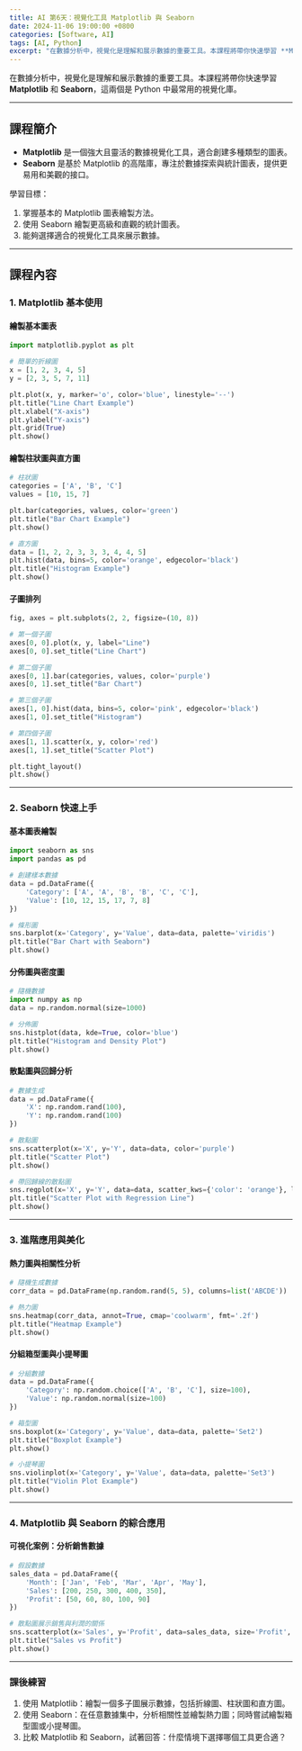 ```yaml
---
title: AI 第6天：視覺化工具 Matplotlib 與 Seaborn  
date: 2024-11-06 19:00:00 +0800
categories: [Software, AI]
tags: [AI, Python] 
excerpt: "在數據分析中，視覺化是理解和展示數據的重要工具。本課程將帶你快速學習 **Matplotlib** 和 **Seaborn**，這兩個是 Python 中最常用的視覺化庫。"
---
```


在數據分析中，視覺化是理解和展示數據的重要工具。本課程將帶你快速學習 **Matplotlib** 和 **Seaborn**，這兩個是 Python 中最常用的視覺化庫。

---

## **課程簡介**
- **Matplotlib** 是一個強大且靈活的數據視覺化工具，適合創建多種類型的圖表。  
- **Seaborn** 是基於 Matplotlib 的高階庫，專注於數據探索與統計圖表，提供更易用和美觀的接口。

學習目標：  
1. 掌握基本的 Matplotlib 圖表繪製方法。  
2. 使用 Seaborn 繪製更高級和直觀的統計圖表。  
3. 能夠選擇適合的視覺化工具來展示數據。

---

## **課程內容**

### **1. Matplotlib 基本使用**  

#### **繪製基本圖表**  
```python
import matplotlib.pyplot as plt

# 簡單的折線圖
x = [1, 2, 3, 4, 5]
y = [2, 3, 5, 7, 11]

plt.plot(x, y, marker='o', color='blue', linestyle='--')
plt.title("Line Chart Example")
plt.xlabel("X-axis")
plt.ylabel("Y-axis")
plt.grid(True)
plt.show()
```

#### **繪製柱狀圖與直方圖**  
```python
# 柱狀圖
categories = ['A', 'B', 'C']
values = [10, 15, 7]

plt.bar(categories, values, color='green')
plt.title("Bar Chart Example")
plt.show()

# 直方圖
data = [1, 2, 2, 3, 3, 3, 4, 4, 5]
plt.hist(data, bins=5, color='orange', edgecolor='black')
plt.title("Histogram Example")
plt.show()
```

#### **子圖排列**  
```python
fig, axes = plt.subplots(2, 2, figsize=(10, 8))

# 第一個子圖
axes[0, 0].plot(x, y, label="Line")
axes[0, 0].set_title("Line Chart")

# 第二個子圖
axes[0, 1].bar(categories, values, color='purple')
axes[0, 1].set_title("Bar Chart")

# 第三個子圖
axes[1, 0].hist(data, bins=5, color='pink', edgecolor='black')
axes[1, 0].set_title("Histogram")

# 第四個子圖
axes[1, 1].scatter(x, y, color='red')
axes[1, 1].set_title("Scatter Plot")

plt.tight_layout()
plt.show()
```

---

### **2. Seaborn 快速上手**

#### **基本圖表繪製**  
```python
import seaborn as sns
import pandas as pd

# 創建樣本數據
data = pd.DataFrame({
    'Category': ['A', 'A', 'B', 'B', 'C', 'C'],
    'Value': [10, 12, 15, 17, 7, 8]
})

# 條形圖
sns.barplot(x='Category', y='Value', data=data, palette='viridis')
plt.title("Bar Chart with Seaborn")
plt.show()
```

#### **分佈圖與密度圖**  
```python
# 隨機數據
import numpy as np
data = np.random.normal(size=1000)

# 分佈圖
sns.histplot(data, kde=True, color='blue')
plt.title("Histogram and Density Plot")
plt.show()
```

#### **散點圖與回歸分析**  
```python
# 數據生成
data = pd.DataFrame({
    'X': np.random.rand(100),
    'Y': np.random.rand(100)
})

# 散點圖
sns.scatterplot(x='X', y='Y', data=data, color='purple')
plt.title("Scatter Plot")
plt.show()

# 帶回歸線的散點圖
sns.regplot(x='X', y='Y', data=data, scatter_kws={'color': 'orange'}, line_kws={'color': 'red'})
plt.title("Scatter Plot with Regression Line")
plt.show()
```

---

### **3. 進階應用與美化**

#### **熱力圖與相關性分析**  
```python
# 隨機生成數據
corr_data = pd.DataFrame(np.random.rand(5, 5), columns=list('ABCDE'))

# 熱力圖
sns.heatmap(corr_data, annot=True, cmap='coolwarm', fmt='.2f')
plt.title("Heatmap Example")
plt.show()
```

#### **分組箱型圖與小提琴圖**  
```python
# 分組數據
data = pd.DataFrame({
    'Category': np.random.choice(['A', 'B', 'C'], size=100),
    'Value': np.random.normal(size=100)
})

# 箱型圖
sns.boxplot(x='Category', y='Value', data=data, palette='Set2')
plt.title("Boxplot Example")
plt.show()

# 小提琴圖
sns.violinplot(x='Category', y='Value', data=data, palette='Set3')
plt.title("Violin Plot Example")
plt.show()
```

---

### **4. Matplotlib 與 Seaborn 的綜合應用**

#### **可視化案例：分析銷售數據**  
```python
# 假設數據
sales_data = pd.DataFrame({
    'Month': ['Jan', 'Feb', 'Mar', 'Apr', 'May'],
    'Sales': [200, 250, 300, 400, 350],
    'Profit': [50, 60, 80, 100, 90]
})

# 散點圖展示銷售與利潤的關係
sns.scatterplot(x='Sales', y='Profit', data=sales_data, size='Profit', hue='Month', palette='cool')
plt.title("Sales vs Profit")
plt.show()
```

---

### **課後練習**

1. 使用 Matplotlib：繪製一個多子圖展示數據，包括折線圖、柱狀圖和直方圖。  
2. 使用 Seaborn：在任意數據集中，分析相關性並繪製熱力圖；同時嘗試繪製箱型圖或小提琴圖。  
3. 比較 Matplotlib 和 Seaborn，試著回答：什麼情境下選擇哪個工具更合適？  
